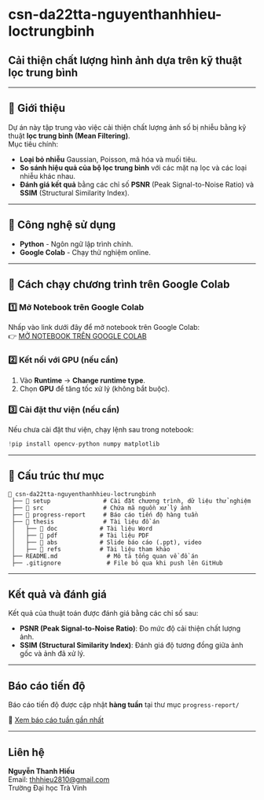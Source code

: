 # csn-da22tta-nguyenthanhhieu-loctrungbinh

## Cải thiện chất lượng hình ảnh dựa trên kỹ thuật lọc trung bình

---

## 🔹 Giới thiệu
Dự án này tập trung vào việc cải thiện chất lượng ảnh số bị nhiễu bằng kỹ thuật **lọc trung bình (Mean Filtering)**.  
Mục tiêu chính:
-  **Loại bỏ nhiễu** Gaussian, Poisson, mã hóa và muối tiêu.
-  **So sánh hiệu quả của bộ lọc trung bình** với các mặt nạ lọc và các loại nhiễu khác nhau.
-  **Đánh giá kết quả** bằng các chỉ số **PSNR** (Peak Signal-to-Noise Ratio) và **SSIM** (Structural Similarity Index).

---

## 🔹 Công nghệ sử dụng
-  **Python** - Ngôn ngữ lập trình chính.
-  **Google Colab** - Chạy thử nghiệm online.

---

## 🚀 Cách chạy chương trình trên Google Colab

### **1️⃣ Mở Notebook trên Google Colab**
Nhấp vào link dưới đây để mở notebook trên Google Colab:  
👉 [MỞ NOTEBOOK TRÊN GOOGLE COLAB](https://colab.research.google.com/github/nguyenthanhhieu/csn-da22tta-nguyenthanhhieu-loctrungbinh/raw/main/src/CSN_LOCTRUNGBINH.ipynb)

### **2️⃣ Kết nối với GPU (nếu cần)**
1. Vào **Runtime** → **Change runtime type**.
2. Chọn **GPU** để tăng tốc xử lý (không bắt buộc).

### **3️⃣ Cài đặt thư viện (nếu cần)**
Nếu chưa cài đặt thư viện, chạy lệnh sau trong notebook:
```python
!pip install opencv-python numpy matplotlib

```

---

## 📂 Cấu trúc thư mục
```
👤 csn-da22tta-nguyenthanhhieu-loctrungbinh
 ├── 📂 setup               # Cài đặt chương trình, dữ liệu thử nghiệm
 ├── 📂 src                 # Chứa mã nguồn xử lý ảnh
 ├── 📂 progress-report     # Báo cáo tiến độ hàng tuần
 ├── 📂 thesis              # Tài liệu đồ án
 │   ├── 📂 doc            # Tài liệu Word
 │   ├── 📂 pdf            # Tài liệu PDF
 │   ├── 📂 abs            # Slide báo cáo (.ppt), video
 │   ├── 📂 refs           # Tài liệu tham khảo
 ├── README.md              # Mô tả tổng quan về đồ án
 ├── .gitignore             # File bỏ qua khi push lên GitHub
```

---

## Kết quả và đánh giá
Kết quả của thuật toán được đánh giá bằng các chỉ số sau:
- **PSNR (Peak Signal-to-Noise Ratio)**: Đo mức độ cải thiện chất lượng ảnh.
- **SSIM (Structural Similarity Index)**: Đánh giá độ tương đồng giữa ảnh gốc và ảnh đã xử lý.

---

##  Báo cáo tiến độ
 Báo cáo tiến độ được cập nhật **hàng tuần** tại thư mục `progress-report/`

🔗 [Xem báo cáo tuần gần nhất](progress-report/)

---

##  Liên hệ
 **Nguyễn Thanh Hiếu**  
 Email: thhhieu2810@gmail.com  
 Trường Đại học Trà Vinh  

